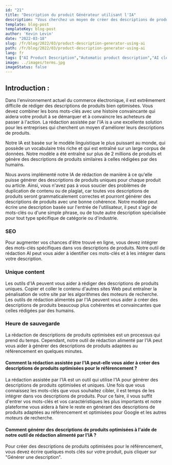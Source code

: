 ```yaml
---
id: "21"
title: "Description du produit Générateur utilisant l'IA"
description: "Vous cherchez un moyen de créer des descriptions de produits uniques et optimisées ? Si oui, vous pouvez envisager d'utiliser la rédaction assistée par l'IA. Cet outil utilise l'IA pour générer des descriptions de produits adaptées à vos mots-clés spécifiques."
template: blog-post
templateKey: blog-post
author: 'Kevin Levin'
date: "2022-03-18"
slug: /fr/blog/2022/03/product-description-generator-using-ai
path: /fr/blog/2022/03/product-description-generator-using-ai
lang: fr
tags: ["AI Product Description","Automatic product description","AI clothings Product description"]
image: ../images/terms.jpg
imageStatus: false
---
```

## Introduction :
Dans l'environnement actuel du commerce électronique, il est extrêmement difficile de rédiger des descriptions de produits bien optimisées. Vous devez combiner les bons mots-clés avec une histoire convaincante qui aidera votre produit à se démarquer et à convaincre les acheteurs de passer à l'action. La rédaction assistée par l'IA іѕ а une excellente solution pour les entreprises qui cherchent un moyen d'améliorer leurs descriptions de produits.


Notre IA est basée sur le modèle linguistique le plus puissant au monde, qui possède un vocabulaire très riche et qui est entraîné sur un large corpus de données. Notre modèle a été entraîné sur plus de 2 millions de produits et génère des descriptions de produits similaires à celles rédigées par des humains.

Nous avons implémenté notre IA de rédaction de manière à ce qu'elle puisse générer des descriptions de produits uniques pour chaque produit ou article. Ainsi, vous n'avez pas à vous soucier des problèmes de duplication de contenu ou de plagiat, car toutes vos descriptions de produits seront grammaticalement correctes et pourront générer des descriptions de produits avec une bonne cohérence. Notre modèle peut écrire une description basée sur l'entrée de l'utilisateur, il peut s'agir de mots-clés ou d'une simple phrase, ou de toute autre description spécialisée pour tout type spécifique de catégorie ou d'industrie.

### SEO
Pour augmenter vos chances d'être trouvé en ligne, vous devez intégrer des mots-clés spécifiques dans vos descriptions de produits. Notre outil de rédaction AI peut vous aider à identifier ces mots-clés et à les intégrer dans votre description.

### Unique content
Les outils d'IA peuvent vous aider à rédiger des descriptions de produits uniques. Copier et coller le contenu d'autres sites Web peut entraîner la pénalisation de votre site par les algorithmes des moteurs de recherche. Les outils de rédaction alimentés par l'IA peuvent vous aider à créer des descriptions de produits beaucoup plus cohérentes et convaincantes que celles rédigées par des humains.

### Heure de sauvegarde
La rédaction de descriptions de produits optimisées est un processus qui prend du temps. Cependant, notre outil de rédaction alimenté par l'IA peut vous aider à générer des descriptions de produits adaptées au référencement en quelques minutes.

#### Comment la rédaction assistée par l'IA peut-elle vous aider à créer des descriptions de produits optimisées pour le référencement ?
La rédaction assistée par l'IA est un outil qui utilise l'IA pour générer des descriptions de produits optimisées et uniques. Une fois que vous connaissez les mots-clés que vous souhaitez cibler, il est temps de les intégrer dans vos descriptions de produits. Pour ce faire, il vous suffit d'entrer vos mots-clés et vos caractéristiques les plus importants et notre plateforme vous aidera à faire le reste en générant des descriptions de produits adaptées au référencement et optimisées pour Google et les autres moteurs de recherche.

#### Comment générer des descriptions de produits optimisées à l'aide de notre outil de rédaction alimenté par l'IA ?
Pour créer des descriptions de produits optimisées pour le référencement, vous devez écrire quelques mots clés sur votre produit, puis cliquer sur "Générer une description".



